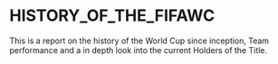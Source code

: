 # HISTORY_OF_THE_FIFAWC
This is a report on the history of the World Cup since inception, Team performance and a in depth look into the current Holders of the Title. 
